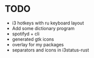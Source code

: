 # TODO

* i3 hotkeys with ru keyboard layout
* Add some dictionary program
* spotifyd + cli
* generated gtk icons
* overlay for my packages
* separators and icons in i3status-rust

